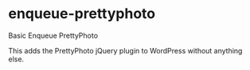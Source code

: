 # enqueue-prettyphoto

Basic Enqueue PrettyPhoto

This adds the PrettyPhoto jQuery plugin to WordPress without anything else.

